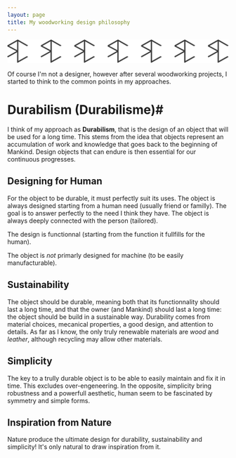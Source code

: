 ```yaml
---
layout: page
title: My woodworking design philosophy
---
```

![estampille rc](/img/logo/logo_rc_export.svg)

Of course I'm not a designer, however after several woodworking projects,
I started to think to the common points in my approaches.

# Durabilism (Durabilisme)#
I think of my approach as **Durabilism**, that is the design of an object that will be used for a long time.
This stems from the idea that objects represent an accumulation of work and knowledge that goes back to the beginning of Mankind.
Design objects that can endure is then essential for our continuous progresses.

## Designing for Human 
For the object to be durable, it must perfectly suit its uses.
The object is always designed starting from a human need (usually friend or familly).
The goal is to answer perfectly to the need I think they have.
The object is always deeply connected with the person (tailored).

The design is functionnal (starting from the function it fullfills for the human).

The object is *not* primarly designed for machine (to be easily manufacturable).

## Sustainability
The object should be durable, meaning both that its functionnality should last a long time,
and that the owner (and Mankind) should last a long time: the object should be build in a sustainable way.
Durability comes from material choices, mecanical properties, a good design, and attention to details.
As far as I know, the only truly renewable materials are *wood* and *leather*,
although recycling may allow other materials.

## Simplicity
The key to a trully durable object is to be able to easily maintain and fix it in time.
This excludes over-engeneering.
In the opposite, simplicity bring robustness and a powerfull aesthetic,
human seem to be fascinated by symmetry and simple forms.

## Inspiration from Nature
Nature produce the ultimate design for durability, sustainability and simplicity!
It's only natural to draw inspiration from it.
